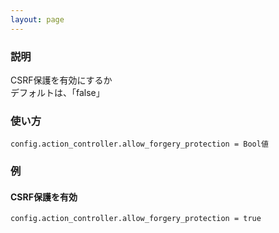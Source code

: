 ```yaml
---
layout: page
---
```

### 説明
CSRF保護を有効にするか  
デフォルトは、「false」

### 使い方
    config.action_controller.allow_forgery_protection = Bool値

### 例
#### CSRF保護を有効
    config.action_controller.allow_forgery_protection = true